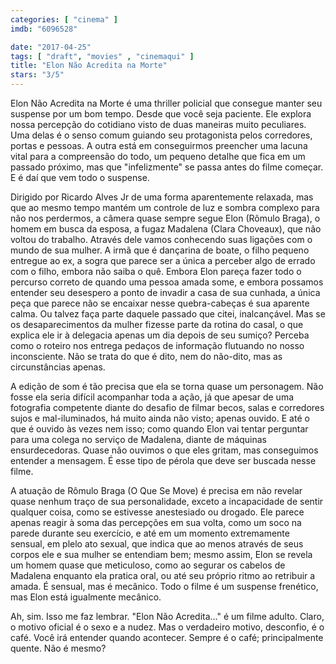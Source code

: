 ```yaml
---
categories: [ "cinema" ]
imdb: "6096528"

date: "2017-04-25"
tags: [ "draft", "movies" , "cinemaqui" ]
title: "Elon Não Acredita na Morte"
stars: "3/5"
---
```

Elon Não Acredita na Morte é uma thriller policial que consegue manter seu suspense por um bom tempo. Desde que você seja paciente. Ele explora nossa percepção do cotidiano visto de duas maneiras muito peculiares. Uma delas é o senso comum guiando seu protagonista pelos corredores, portas e pessoas. A outra está em conseguirmos preencher uma lacuna vital para a compreensão do todo, um pequeno detalhe que fica em um passado próximo, mas que "infelizmente" se passa antes do filme começar. E é daí que vem todo o suspense.

Dirigido por Ricardo Alves Jr de uma forma aparentemente relaxada, mas que ao mesmo tempo mantém um controle de luz e sombra complexo para não nos perdermos, a câmera quase sempre segue Elon (Rômulo Braga), o homem em busca da esposa, a fugaz Madalena (Clara Choveaux), que não voltou do trabalho. Através dele vamos conhecendo suas ligações com o mundo de sua mulher. A irmã que é dançarina de boate, o filho pequeno entregue ao ex, a sogra que parece ser a única a perceber algo de errado com o filho, embora não saiba o quê. Embora Elon pareça fazer todo o percurso correto de quando uma pessoa amada some, e embora possamos entender seu desespero a ponto de invadir a casa de sua cunhada, a única peça que parece não se encaixar nesse quebra-cabeças é sua aparente calma. Ou talvez faça parte daquele passado que citei, inalcançável. Mas se os desaparecimentos da mulher fizesse parte da rotina do casal, o que explica ele ir à delegacia apenas um dia depois de seu sumiço? Perceba como o roteiro nos entrega pedaços de informação flutuando no nosso inconsciente. Não se trata do que é dito, nem do não-dito, mas as circunstâncias apenas.

A edição de som é tão precisa que ela se torna quase um personagem. Não fosse ela seria difícil acompanhar toda a ação, já que apesar de uma fotografia competente diante do desafio de filmar becos, salas e corredores sujos e mal-iluminados, há muito ainda não visto; apenas ouvido. E até o que é ouvido às vezes nem isso; como quando Elon vai tentar perguntar para uma colega no serviço de Madalena, diante de máquinas ensurdecedoras. Quase não ouvimos o que eles gritam, mas conseguimos entender a mensagem. É esse tipo de pérola que deve ser buscada nesse filme.

A atuação de Rômulo Braga (O Que Se Move) é precisa em não revelar quase nenhum traço de sua personalidade, exceto a incapacidade de sentir qualquer coisa, como se estivesse anestesiado ou drogado. Ele parece apenas reagir à soma das percepções em sua volta, como um soco na parede durante seu exercício, e até em um momento extremamente sensual, em plelo ato sexual, que indica que ao menos através de seus corpos ele e sua mulher se entendiam bem; mesmo assim, Elon se revela um homem quase que meticuloso, como ao segurar os cabelos de Madalena enquanto ela pratica oral, ou até seu próprio ritmo ao retribuir a amada. É sensual, mas é mecânico. Todo o filme é um suspense frenético, mas Elon está igualmente mecânico.

Ah, sim. Isso me faz lembrar. "Elon Não Acredita..." é um filme adulto. Claro, o motivo oficial é o sexo e a nudez. Mas o verdadeiro motivo, desconfio, é o café. Você irá entender quando acontecer. Sempre é o café; principalmente quente. Não é mesmo?
